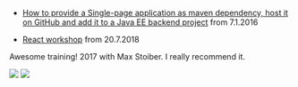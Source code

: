 * [How to provide a Single-page application as maven dependency, host it on GitHub and add it to a Java EE backend project](http://switajski.github.io/how-to-create-maven-artifact-with-static-web-resources)
from 7.1.2016

* [React workshop](http://switajski.github.io/react-workshop)
from 20.7.2018

Awesome training! 2017 with Max Stoiber. I really recommend it.

![](http://switajski.github.io/certificate2017.jpg)
![](http://switajski.github.io/certificate2018.jpg)
